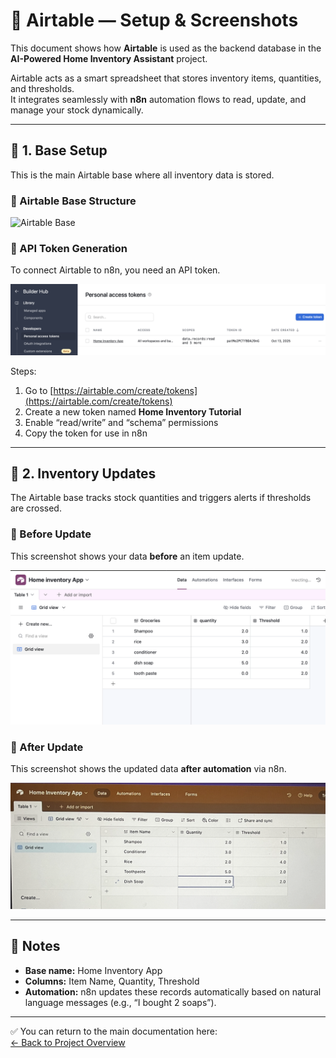 # 🧩 Airtable — Setup & Screenshots

This document shows how **Airtable** is used as the backend database in the **AI-Powered Home Inventory Assistant** project.

Airtable acts as a smart spreadsheet that stores inventory items, quantities, and thresholds.  
It integrates seamlessly with **n8n** automation flows to read, update, and manage your stock dynamically.

---

## 🧠 1. Base Setup

This is the main Airtable base where all inventory data is stored.

### 🔹 Airtable Base Structure
![Airtable Base](AirtableBase.png)

### 🔹 API Token Generation
To connect Airtable to n8n, you need an API token.

![Airtable Token](AirtableToken.png)

Steps:
1. Go to [https://airtable.com/create/tokens](https://airtable.com/create/tokens)
2. Create a new token named **Home Inventory Tutorial**
3. Enable “read/write” and “schema” permissions
4. Copy the token for use in n8n

---

## 🔄 2. Inventory Updates

The Airtable base tracks stock quantities and triggers alerts if thresholds are crossed.

### 📸 Before Update
This screenshot shows your data **before** an item update.

![Before Update](Databeforeupdation.png)

### 📸 After Update
This screenshot shows the updated data **after automation** via n8n.

![After Update](Dataafterupdation.png)

---

## 💬 Notes

- **Base name:** Home Inventory App  
- **Columns:** Item Name, Quantity, Threshold  
- **Automation:** n8n updates these records automatically based on natural language messages (e.g., “I bought 2 soaps”).  

---

✅ You can return to the main documentation here:  
[← Back to Project Overview](../../README.md)
